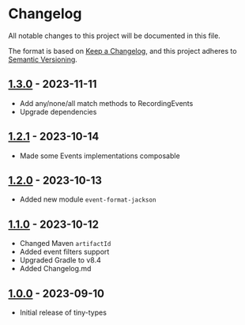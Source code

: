 # Changelog

All notable changes to this project will be documented in this file.

The format is based on [Keep a Changelog](https://keepachangelog.com/en/1.0.0/),
and this project adheres to [Semantic Versioning](https://semver.org/spec/v2.0.0.html).

## [1.3.0] - 2023-11-11

* Add any/none/all match methods to RecordingEvents
* Upgrade dependencies

## [1.2.1] - 2023-10-14

* Made some Events implementations composable

## [1.2.0] - 2023-10-13

* Added new module `event-format-jackson`

## [1.1.0] - 2023-10-12

* Changed Maven `artifactId`
* Added event filters support
* Upgraded Gradle to v8.4
* Added Changelog.md

## [1.0.0] - 2023-09-10

* Initial release of tiny-types

[unreleased]: https://github.com/ToastShaman/tiny-types/compare/v1.3.0...HEAD
[1.3.0]: https://github.com/ToastShaman/tiny-types/compare/v1.2.1...v1.3.0
[1.2.1]: https://github.com/ToastShaman/tiny-types/compare/v1.2.0...v1.2.1
[1.2.0]: https://github.com/ToastShaman/tiny-types/compare/v1.1.0...v1.2.0
[1.1.0]: https://github.com/ToastShaman/tiny-types/compare/v1.0.0...v1.1.0
[1.0.0]: https://github.com/ToastShaman/tiny-types/releases/tag/v1.0.0
